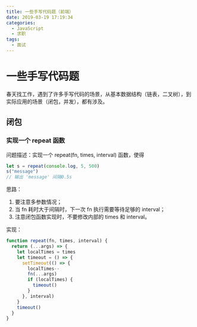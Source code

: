 ```yaml
---
title: 一些手写代码题（前端）
date: 2019-03-19 17:19:34
categories:
  - JavaScript
  - 求职
tags:
  - 面试
---
```


# 一些手写代码题

春天找工作，遇到了许多手写代码的场景，从基本数据结构（链表，二叉树），到实际应用的场景（闭包，并发），都有涉及。

## 闭包

### 实现一个 repeat 函数

问题描述：实现一个 repeat(fn, times, interval) 函数，使得

```js
let s = repeat(console.log, 5, 500)
s("message")
// 输出 'message' 间隔0.5s
```

思路：

1. 要注意多参数情况；
2. 当 fn 耗时大于间隔时，下一次 fn 执行需要等待足够的 interval；
3. 注意闭包函数实现时，不要修改内部的 times 和 interval。

实现：

```js
function repeat(fn, times, interval) {
  return (...args) => {
    let localTimes = times
    let timeout = () => {
      setTimeout(() => {
        localTimes--
        fn(...args)
        if (localTimes) {
          timeout()
        }
      }, interval)
    }
    timeout()
  }
}
```
